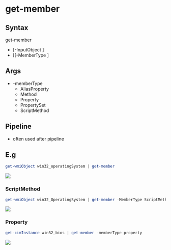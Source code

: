 # get-member

## Syntax
get-member 
* [-InputObject <PSObject>]
* [[-MemberType <PSMemberTypes>]

## Args
* -memberType
  * AliasProperty
  * Method
  * Property
  * PropertySet
  * ScriptMethod

## Pipeline
* often used after pipeline

## E.g
````PowerShell
get-wmiObject win32_operatingSystem | get-member
````
[<img src="https://i.imgur.com/WhgAiwF.png">](https://i.imgur.com/WhgAiwF.png)

### ScriptMethod
````PowerShell
get-wmiObject win32_OperatingSystem | get-member -MemberType ScriptMethod
````
[<img src="https://i.imgur.com/K8DT0nm.png">](https://i.imgur.com/K8DT0nm.png)

### Property
````PowerShell
get-cimInstance win32_bios | get-member -memberType property
````
[<img src="https://i.imgur.com/hq9M800.png">](https://i.imgur.com/hq9M800.png)
